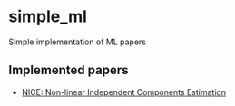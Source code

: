 # simple_ml
Simple implementation of ML papers

## Implemented papers
- [NICE: Non-linear Independent Components Estimation](./NICE)
